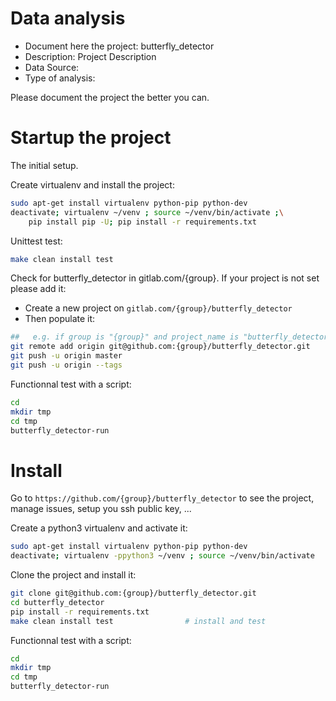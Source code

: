 # Data analysis
- Document here the project: butterfly_detector
- Description: Project Description
- Data Source:
- Type of analysis:

Please document the project the better you can.

# Startup the project

The initial setup.

Create virtualenv and install the project:
```bash
sudo apt-get install virtualenv python-pip python-dev
deactivate; virtualenv ~/venv ; source ~/venv/bin/activate ;\
    pip install pip -U; pip install -r requirements.txt
```

Unittest test:
```bash
make clean install test
```

Check for butterfly_detector in gitlab.com/{group}.
If your project is not set please add it:

- Create a new project on `gitlab.com/{group}/butterfly_detector`
- Then populate it:

```bash
##   e.g. if group is "{group}" and project_name is "butterfly_detector"
git remote add origin git@github.com:{group}/butterfly_detector.git
git push -u origin master
git push -u origin --tags
```

Functionnal test with a script:

```bash
cd
mkdir tmp
cd tmp
butterfly_detector-run
```

# Install

Go to `https://github.com/{group}/butterfly_detector` to see the project, manage issues,
setup you ssh public key, ...

Create a python3 virtualenv and activate it:

```bash
sudo apt-get install virtualenv python-pip python-dev
deactivate; virtualenv -ppython3 ~/venv ; source ~/venv/bin/activate
```

Clone the project and install it:

```bash
git clone git@github.com:{group}/butterfly_detector.git
cd butterfly_detector
pip install -r requirements.txt
make clean install test                # install and test
```
Functionnal test with a script:

```bash
cd
mkdir tmp
cd tmp
butterfly_detector-run
```
